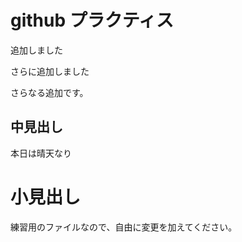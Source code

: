# github プラクティス

追加しました

さらに追加しました

さらなる追加です。

## 中見出し

本日は晴天なり

# 小見出し

練習用のファイルなので、自由に変更を加えてください。
